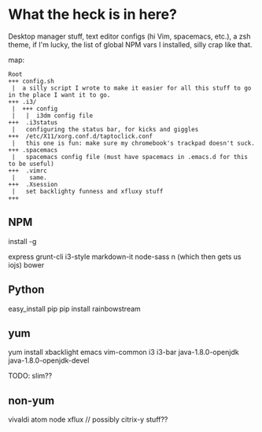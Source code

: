 # What the heck is in here?

Desktop manager stuff, text editor configs (hi Vim, spacemacs, etc.), a zsh theme, if I'm lucky, the list of global NPM vars I installed, silly crap like that.

map:

```
Root
+++ config.sh
 |  a silly script I wrote to make it easier for all this stuff to go in the place I want it to go.
+++ .i3/
 |  +++ config
 |   |  i3dm config file
+++  .i3status
 |   configuring the status bar, for kicks and giggles
+++  /etc/X11/xorg.conf.d/taptoclick.conf
 |   this one is fun: make sure my chromebook's trackpad doesn't suck.
+++ .spacemacs
 |   spacemacs config file (must have spacemacs in .emacs.d for this to be useful)
+++  .vimrc
 |    same.
+++  .Xsession
 |   set backlighty funness and xfluxy stuff
+++   
```


## NPM

install -g

express
grunt-cli
i3-style
markdown-it
node-sass
n
(which then gets us iojs)
bower

## Python
easy_install pip
pip install rainbowstream

## yum
yum install
xbacklight
emacs
vim-common
i3
i3-bar
java-1.8.0-openjdk
java-1.8.0-openjdk-devel

TODO: slim??

## non-yum
vivaldi
atom
node
xflux
// possibly citrix-y stuff??